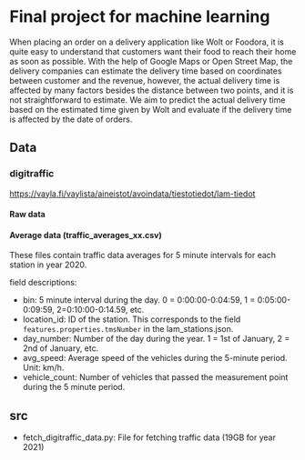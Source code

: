 # Final project for machine learning

When placing an order on a delivery application like Wolt or Foodora, it is quite easy to understand that customers want their food to reach their home as soon as possible. With the help of Google Maps or Open Street Map, the delivery companies can estimate the delivery time based on coordinates between customer and the revenue, however, the actual delivery time is affected by many factors besides the distance between two points, and it is not straightforward to estimate. We aim to predict the actual delivery time based on the estimated time given by Wolt and evaluate if the delivery time is affected by the date of orders. 

## Data

### digitraffic

https://vayla.fi/vaylista/aineistot/avoindata/tiestotiedot/lam-tiedot

#### Raw data


#### Average data (traffic_averages_xx.csv)

These files contain traffic data averages for 5 minute intervals for each station in year 2020.

field descriptions:
- bin: 5 minute interval during the day. 0 = 0:00:00-0:04:59, 1 = 0:05:00-0:09:59, 2=0:10:00-0:14.59, etc.
- location_id: ID of the station. This corresponds to the field `features.properties.tmsNumber` in the lam_stations.json.
- day_number: Number of the day during the year. 1 = 1st of January, 2 = 2nd of January, etc.
- avg_speed: Average speed of the vehicles during the 5-minute period. Unit: km/h.
- vehicle_count: Number of vehicles that passed the measurement point during the 5 minute period.


## src

- fetch_digitraffic_data.py: File for fetching traffic data (19GB for year 2021)









